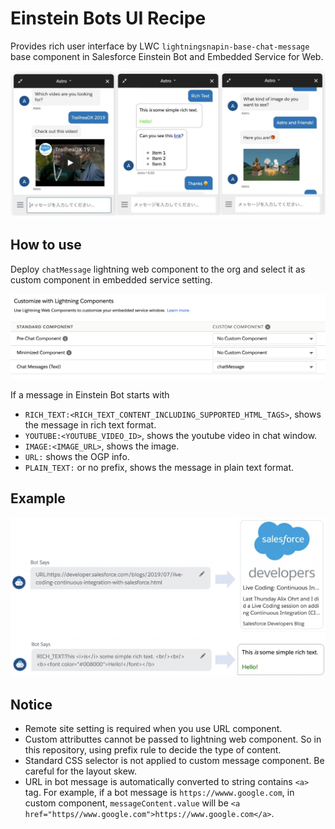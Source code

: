 # Einstein Bots UI Recipe
Provides rich user interface by LWC `lightningsnapin-base-chat-message` base component in Salesforce Einstein Bot and Embedded Service for Web.

![](img/screenshots.jpg)

## How to use
Deploy `chatMessage` lightning web component to the org and select it as custom component in embedded service setting.

<kbd><img src="img/embeddedservice_setting.png"></kbd>

If a message in Einstein Bot starts with
* `RICH_TEXT:<RICH_TEXT_CONTENT_INCLUDING_SUPPORTED_HTML_TAGS>`, shows the message in rich text format.
* `YOUTUBE:<YOUTUBE_VIDEO_ID>`, shows the youtube video in chat window.
* `IMAGE:<IMAGE_URL>`, shows the image.
* `URL:` shows the OGP info.
* `PLAIN_TEXT:` or no prefix, shows the message in plain text format.

## Example
<img src="img/message_examples.png" width="600">

## Notice
* Remote site setting is required when you use URL component.
* Custom attributtes cannot be passed to lightning web component. So in this repository, using prefix rule to decide the type of content.
* Standard CSS selector is not applied to custom message component. Be careful for the layout skew.
* URL in bot message is automatically converted to string contains `<a>` tag. For example, if a bot message is `https://wwww.google.com`, in custom component, `messageContent.value` will be `<a href="https//www.google.com">https://www.google.com</a>`.
